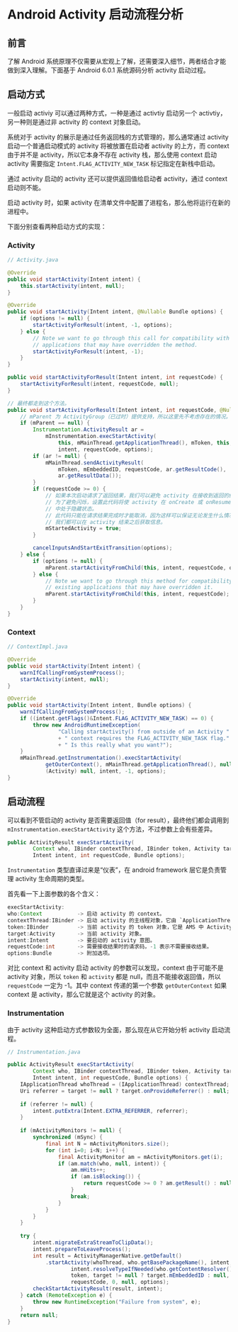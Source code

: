 # Android Activity 启动流程分析

## 前言

了解 Android 系统原理不仅需要从宏观上了解，还需要深入细节，两者结合才能做到深入理解。下面基于 Android 6.0.1 系统源码分析 activity 启动过程。

## 启动方式

一般启动 activiy 可以通过两种方式，一种是通过 activtiy 启动另一个 activtiy，另一种则是通过非 activity 的 context 对象启动。

系统对于 activity 的展示是通过任务返回栈的方式管理的，那么通常通过 activity 启动一个普通启动模式的 activity 将被放置在启动者 activity 的上方，而 context 由于并不是 activity，所以它本身不存在 activity 栈，那么使用 context 启动 activity 需要指定 `Intent.FLAG_ACTIVITY_NEW_TASK` 标记指定在新栈中启动。

通过 activity 启动的 activity 还可以提供返回值给启动者 activity，通过 context 启动则不能。

启动 activity 时，如果 activity 在清单文件中配置了进程名，那么他将运行在新的进程中。

下面分别查看两种启动方式的实现：

### Activity

```java
// Activity.java

@Override
public void startActivity(Intent intent) {
    this.startActivity(intent, null);
}

@Override
public void startActivity(Intent intent, @Nullable Bundle options) {
    if (options != null) {
        startActivityForResult(intent, -1, options);
    } else {
        // Note we want to go through this call for compatibility with
        // applications that may have overridden the method.
        startActivityForResult(intent, -1);
    }
}

public void startActivityForResult(Intent intent, int requestCode) {
    startActivityForResult(intent, requestCode, null);
}

// 最终都走到这个方法。
public void startActivityForResult(Intent intent, int requestCode, @Nullable Bundle options) {
    // mParent 为 ActivityGroup（已过时）提供支持，所以这里先不考虑存在的情况。
    if (mParent == null) {
        Instrumentation.ActivityResult ar =
            mInstrumentation.execStartActivity(
                this, mMainThread.getApplicationThread(), mToken, this,
                intent, requestCode, options);
        if (ar != null) {
            mMainThread.sendActivityResult(
                mToken, mEmbeddedID, requestCode, ar.getResultCode(),
                ar.getResultData());
        }
        if (requestCode >= 0) {
            // 如果本次启动请求了返回结果，我们可以避免 activity 在接收到返回的结果之前展示。
            // 为了避免闪烁，设置此代码将使 activity 在 onCreate 或 onResume 的过程
            // 中处于隐藏状态。
            // 此代码只能在请求结果完成时才能取消，因为这样可以保证无论发生什么情况，
            // 我们都可以在 activity 结束之后获取信息。
            mStartedActivity = true;
        }

        cancelInputsAndStartExitTransition(options);
    } else {
        if (options != null) {
            mParent.startActivityFromChild(this, intent, requestCode, options);
        } else {
            // Note we want to go through this method for compatibility with
            // existing applications that may have overridden it.
            mParent.startActivityFromChild(this, intent, requestCode);
        }
    }
}
```

### Context

```java
// ContextImpl.java

@Override
public void startActivity(Intent intent) {
    warnIfCallingFromSystemProcess();
    startActivity(intent, null);
}

@Override
public void startActivity(Intent intent, Bundle options) {
    warnIfCallingFromSystemProcess();
    if ((intent.getFlags()&Intent.FLAG_ACTIVITY_NEW_TASK) == 0) {
        throw new AndroidRuntimeException(
                "Calling startActivity() from outside of an Activity "
                + " context requires the FLAG_ACTIVITY_NEW_TASK flag."
                + " Is this really what you want?");
    }
    mMainThread.getInstrumentation().execStartActivity(
            getOuterContext(), mMainThread.getApplicationThread(), null,
            (Activity) null, intent, -1, options);
}
```

## 启动流程

可以看到不管启动的 activity 是否需要返回值（for result），最终他们都会调用到 `mInstrumentation.execStartActivity` 这个方法，不过参数上会有些差异。

```java
public ActivityResult execStartActivity(
        Context who, IBinder contextThread, IBinder token, Activity target,
        Intent intent, int requestCode, Bundle options);
```

`Instrumentation` 类型直译过来是“仪表”，在 android framework 层它是负责管理 activity 生命周期的类型。

首先看一下上面参数的各个含义：

```java
execStartActivity:
who:Context           -> 启动 activity 的 context。
contextThread:IBinder -> 启动 activity 的主线程对象，它由 `ApplicationThread` 类实现，将被发送到 AMS 中，方便 AMS 与应用进程沟通。
token:IBinder         -> 当前 activity 的 token 对象，它是 AMS 中 ActivityRecord 对象对应的 Binder 客户端句柄，ActivityRecord 类型是 AMS 为了记录启动的 activity 信息的类型。
target:Activity       -> 当前 activity 对象。
intent:Intent         -> 要启动的 activity 意图。
requestCode:int       -> 需要接收结果时的请求码，-1 表示不需要接收结果。
options:Bundle        -> 附加选项。
```

对比 context 和 activity 启动 activity 的参数可以发现，context 由于可能不是 activity 对象，所以 `token` 和 `activity` 都是 null，而且不能接收返回值，所以 `requestCode` 一定为 -1。其中 context 传递的第一个参数 `getOuterContext` 如果 context 是 activity，那么它就是这个 activity 的对象。

### Instrumentation

由于 activity 这种启动方式参数较为全面，那么现在从它开始分析 activity 启动流程。

```java
// Instrumentation.java

public ActivityResult execStartActivity(
        Context who, IBinder contextThread, IBinder token, Activity target,
        Intent intent, int requestCode, Bundle options) {
    IApplicationThread whoThread = (IApplicationThread) contextThread;
    Uri referrer = target != null ? target.onProvideReferrer() : null;
    
    if (referrer != null) {
        intent.putExtra(Intent.EXTRA_REFERRER, referrer);
    }
    
    if (mActivityMonitors != null) {
        synchronized (mSync) {
            final int N = mActivityMonitors.size();
            for (int i=0; i<N; i++) {
                final ActivityMonitor am = mActivityMonitors.get(i);
                if (am.match(who, null, intent)) {
                    am.mHits++;
                    if (am.isBlocking()) {
                        return requestCode >= 0 ? am.getResult() : null;
                    }
                    break;
                }
            }
        }
    }
    
    try {
        intent.migrateExtraStreamToClipData();
        intent.prepareToLeaveProcess();
        int result = ActivityManagerNative.getDefault()
            .startActivity(whoThread, who.getBasePackageName(), intent,
                    intent.resolveTypeIfNeeded(who.getContentResolver()),
                    token, target != null ? target.mEmbeddedID : null,
                    requestCode, 0, null, options);
        checkStartActivityResult(result, intent);
    } catch (RemoteException e) {
        throw new RuntimeException("Failure from system", e);
    }
    return null;
}
```